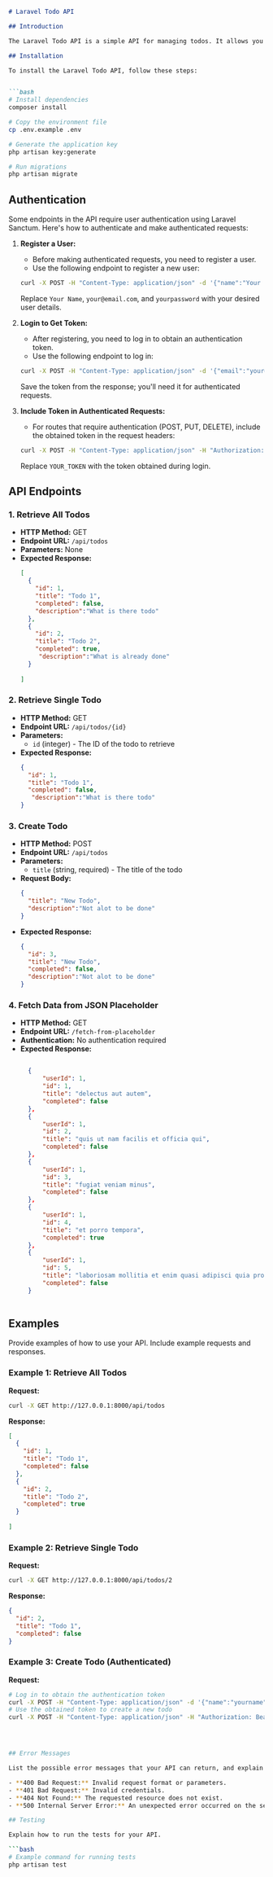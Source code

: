 

```markdown
# Laravel Todo API

## Introduction

The Laravel Todo API is a simple API for managing todos. It allows you to retrieve all todos, retrieve a single todo, create a new todo, update a todo, and delete a todo.

## Installation

To install the Laravel Todo API, follow these steps:


```bash
# Install dependencies
composer install

# Copy the environment file
cp .env.example .env

# Generate the application key
php artisan key:generate

# Run migrations
php artisan migrate
```

## Authentication

Some endpoints in the API require user authentication using Laravel Sanctum. Here's how to authenticate and make authenticated requests:

1. **Register a User:**
   - Before making authenticated requests, you need to register a user.
   - Use the following endpoint to register a new user:

   ```bash
   curl -X POST -H "Content-Type: application/json" -d '{"name":"Your Name","email":"your@email.com","password":"yourpassword"}' http://your-api-url/register
   ```

   Replace `Your Name`, `your@email.com`, and `yourpassword` with your desired user details.

2. **Login to Get Token:**
   - After registering, you need to log in to obtain an authentication token.
   - Use the following endpoint to log in:

   ```bash
   curl -X POST -H "Content-Type: application/json" -d '{"email":"your@email.com","password":"yourpassword"}' http://your-api-url/login
   ```

   Save the token from the response; you'll need it for authenticated requests.

3. **Include Token in Authenticated Requests:**
   - For routes that require authentication (POST, PUT, DELETE), include the obtained token in the request headers:

   ```bash
   curl -X POST -H "Content-Type: application/json" -H "Authorization: Bearer YOUR_TOKEN" -d '{"title":"New Todo"}' http://your-api-url/api/todos
   ```

   Replace `YOUR_TOKEN` with the token obtained during login.


## API Endpoints

### 1. Retrieve All Todos

- **HTTP Method:** GET
- **Endpoint URL:** `/api/todos`
- **Parameters:** None
- **Expected Response:**
  ```json
  [
    {
      "id": 1,
      "title": "Todo 1",
      "completed": false,
      "description":"What is there todo"
    },
    {
      "id": 2,
      "title": "Todo 2",
      "completed": true,
       "description":"What is already done"
    }
   
  ]
  ```

### 2. Retrieve Single Todo

- **HTTP Method:** GET
- **Endpoint URL:** `/api/todos/{id}`
- **Parameters:**
  - `id` (integer) - The ID of the todo to retrieve
- **Expected Response:**
  ```json
  {
    "id": 1,
    "title": "Todo 1",
    "completed": false,
     "description":"What is there todo"
  }
  ```

### 3. Create Todo

- **HTTP Method:** POST
- **Endpoint URL:** `/api/todos`
- **Parameters:**
  - `title` (string, required) - The title of the todo
- **Request Body:**
  ```json
  {
    "title": "New Todo",
    "description":"Not alot to be done"
  }
  ```
- **Expected Response:**
  ```json
  {
    "id": 3,
    "title": "New Todo",
    "completed": false,
    "description":"Not alot to be done"
  }
  ```

### 4. Fetch Data from JSON Placeholder

- **HTTP Method:** GET
- **Endpoint URL:** `/fetch-from-placeholder`
- **Authentication:** No authentication required
- **Expected Response:**
  ```json
  
    {
        "userId": 1,
        "id": 1,
        "title": "delectus aut autem",
        "completed": false
    },
    {
        "userId": 1,
        "id": 2,
        "title": "quis ut nam facilis et officia qui",
        "completed": false
    },
    {
        "userId": 1,
        "id": 3,
        "title": "fugiat veniam minus",
        "completed": false
    },
    {
        "userId": 1,
        "id": 4,
        "title": "et porro tempora",
        "completed": true
    },
    {
        "userId": 1,
        "id": 5,
        "title": "laboriosam mollitia et enim quasi adipisci quia provident illum",
        "completed": false
    }
    
  ```

## Examples

Provide examples of how to use your API. Include example requests and responses.

### Example 1: Retrieve All Todos

**Request:**
```bash
curl -X GET http://127.0.0.1:8000/api/todos
```

**Response:**
```json
[
  {
    "id": 1,
    "title": "Todo 1",
    "completed": false
  },
  {
    "id": 2,
    "title": "Todo 2",
    "completed": true
  }
  
]
```

### Example 2: Retrieve Single Todo

**Request:**
```bash
curl -X GET http://127.0.0.1:8000/api/todos/2
```

**Response:**
```json
{
  "id": 2,
  "title": "Todo 1",
  "completed": false
}
```

### Example 3: Create Todo (Authenticated)

**Request:**
```bash
# Log in to obtain the authentication token
curl -X POST -H "Content-Type: application/json" -d '{"name":"yourname","email":"your@email.com","password":"yourpassword"}' http://127.0.0.1:8000/api/register
# Use the obtained token to create a new todo
curl -X POST -H "Content-Type: application/json" -H "Authorization: Bearer YOUR_TOKEN" -d '{"title":"New Todo"}' http://127.0.0.1:8000/api/todos




## Error Messages

List the possible error messages that your API can return, and explain what each one means.

- **400 Bad Request:** Invalid request format or parameters.
- **401 Bad Request:** Invalid credentials.
- **404 Not Found:** The requested resource does not exist.
- **500 Internal Server Error:** An unexpected error occurred on the server.

## Testing

Explain how to run the tests for your API.

```bash
# Example command for running tests
php artisan test
```










